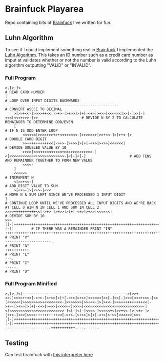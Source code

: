 # Brainfuck Playarea

Repo containing bits of [Brainfuck](https://en.wikipedia.org/wiki/Brainfuck) I've written for fun.

## Luhn Algorithm

To see if I could implement something real in [Brainfuck](https://en.wikipedia.org/wiki/Brainfuck) I implemented the [Luhn Algorithm](https://en.wikipedia.org/wiki/Luhn_algorithm). This takes an ID number such as a credit card number as imput at validates whether or not the number is valid according to the Luhn algorithm outputting "VALID" or "INVALID".

### Full Program

```
>,[>,]<                                                                                            # READ CARD NUMBER
[                                                                                                  # LOOP OVER INPUT DIGITS BACKWARDS
    ------------------------------------------------                                               # CONVERT ASCCI TO DECIMAL
    >[>>+<<-]>>>>++<<[->+>-[>+>>]>[+[-<+>]>+>>]<<<<<<]>>[-]>>[-]<<<[<<<+>>>-]>>                    # DEVIDE N BY 2 TO CALCULATE REMAINDER TO DETERMINE ODD/EVEN
    [                                                                                              # IF N IS ODD ENTER LOOP
        <<<<<<[>>>>>>>+>+<<<<<<<<-]>>>>>>>[>>+<<-]>[>+<-]>                                         # DOUBLE CARD DIGIT
        >>++++++++++<<[->+>-[>+>>]>[+[-<+>]>+>>]<<<<<<]                                            # DEVIDE DOUBLED VALUE BY 10
        >>>>[<<<<<<<<<<<<<+>>>>>>>>>>>>>-]<[<<<<<<<<<<<<+>>>>>>>>>>>>-]<[-]<[-]                    # ADD TENS AND REMAINDER TOGETHER TO FORM NEW VALUE
        <<<<-
    ]
    <<<<<+                                                                                         # INCREMENT N
    <[>>+<<-]                                                                                      # ADD DIGIT VALUE TO SUM
    >[<+>-]>[<+>-]<<<                                                                              # MOVE N & SUM LEFT SINCE WE'VE PROCESSED 1 INPUT DIGIT
]                                                                                                  # CONTINUE LOOP UNTIL WE'VE PROCESSED ALL INPUT DIGITS AND WE'RE BACK AT CELL 0 WIN N IN CELL 1 AND SUM IN CELL 2
>>>>++++++++++<<[->+>-[>+>>]>[+[-<+>]>+>>]<<<<<<]                                                  # DEVIDE SUM BY 10
>>>[[-]+++++++++++++++++++++++++++++++++++++++++++++++++++++++++++++++++++++++++.+++++.[-]]        # IF THERE WAS A REMAINDER PRINT "IN"
++++++++++++++++++++++++++++++++++++++++++++++++++++++++++++++++++++++++++++++++++++++.            # PRINT "V"
---------------------.                                                                             # PRINT "A"
+++++++++++.                                                                                       # PRINT "L"
---.                                                                                               # PRINT "I"
-----.                                                                                             # PRINT "D"
```

### Full Program Minified

```
>,[>,]<[------------------------------------------------>[>>+<<-]>>>>++<<[->+>-[>+>>]>[+[-<+>]>+>>]<<<<<<]>>[-]>>[-]<<<[<<<+>>>-]>>[<<<<<<[>>>>>>>+>+<<<<<<<<-]>>>>>>>[>>+<<-]>[>+<-]>>>++++++++++<<[->+>-[>+>>]>[+[-<+>]>+>>]<<<<<<]>>>>[<<<<<<<<<<<<<+>>>>>>>>>>>>>-]<[<<<<<<<<<<<<+>>>>>>>>>>>>-]<[-]<[-]<<<<-]<<<<<+<[>>+<<-]>[<+>-]>[<+>-]<<<]>>>>++++++++++<<[->+>-[>+>>]>[+[-<+>]>+>>]<<<<<<]>>>[[-]+++++++++++++++++++++++++++++++++++++++++++++++++++++++++++++++++++++++++.+++++.[-]]++++++++++++++++++++++++++++++++++++++++++++++++++++++++++++++++++++++++++++++++++++++.---------------------.+++++++++++.---.-----.
```

## Testing

Can test brainfuck with [this interpreter here](https://www.nayuki.io/page/brainfuck-interpreter-javascript)